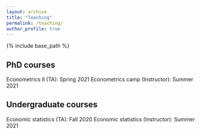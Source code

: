 ```yaml
---
layout: archive
title: "Teaching"
permalink: /teaching/
author_profile: true
---
```


{% include base_path %}

## PhD courses
Econometrics II (TA): Spring 2021
Econometrics camp (Instructor): Summer 2021

## Undergraduate courses
Economic statistics (TA): Fall 2020
Economic statistics (Instructor): Summer 2021
